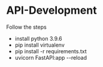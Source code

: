 # API-Development

Follow the steps
- install python 3.9.6
- pip install virtualenv
- pip install -r requirements.txt
- uvicorn FastAPI:app --reload  

